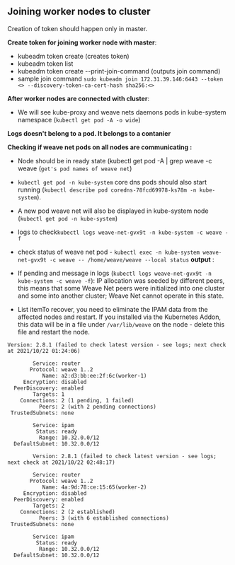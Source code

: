 ## Joining worker nodes to cluster

Creation of token should happen only in master.

**Create token for joining worker node with master**:

- kubeadm token create (creates token)
- kubeadm token list
- kubeadm token create --print-join-command (outputs join command)
- sample join command `sudo kubeadm join 172.31.39.146:6443 --token <> --discovery-token-ca-cert-hash sha256:<>` 

**After worker nodes are connected with cluster**:

- We will see kube-proxy and weave nets daemons pods in kube-system namespace (`kubectl get pod -A -o wide`)


**Logs doesn't belong to a pod. It belongs to a contanier**

**Checking if weave net pods on all nodes are communicating :**
- Node should be in ready state (kubectl get pod -A  | grep weave -c weave (`get's pod names of weave net`)
- `kubectl get pod -n kube-system` core dns pods should also start running (`kubectl describe pod coredns-78fcd69978-ks78m -n kube-system`).
- A new pod weave net will also be displayed in kube-system node (`kubectl get pod -n kube-system`)
- logs to check`kubectl logs weave-net-gvx9t -n kube-system -c weave -f`
- check status of weave net pod - `kubectl exec -n kube-system weave-net-gvx9t -c weave -- /home/weave/weave --local status` 
**output** : 

- If pending and message in logs (`kubectl logs weave-net-gvx9t -n kube-system -c weave -f`): IP allocation was seeded by different peers, this means that some Weave Net peers were initialized into one cluster and some into another cluster; Weave Net cannot operate in this state.


- List itemTo recover, you need to eliminate the IPAM data from the affected nodes and restart. If you installed via the Kubernetes Addon, this data will be in a file under `/var/lib/weave` on the node - delete this file and restart the node.


```
Version: 2.8.1 (failed to check latest version - see logs; next check at 2021/10/22 01:24:06)

        Service: router
       Protocol: weave 1..2
           Name: a2:d3:bb:ee:2f:6c(worker-1)
     Encryption: disabled
  PeerDiscovery: enabled
        Targets: 1
    Connections: 2 (1 pending, 1 failed)
          Peers: 2 (with 2 pending connections)
 TrustedSubnets: none

        Service: ipam
         Status: ready
          Range: 10.32.0.0/12
  DefaultSubnet: 10.32.0.0/12
```
```
        Version: 2.8.1 (failed to check latest version - see logs; next check at 2021/10/22 02:48:17)

        Service: router
       Protocol: weave 1..2
           Name: 4a:9d:78:ce:15:65(worker-2)
     Encryption: disabled
  PeerDiscovery: enabled
        Targets: 2
    Connections: 2 (2 established)
          Peers: 3 (with 6 established connections)
 TrustedSubnets: none

        Service: ipam
         Status: ready
          Range: 10.32.0.0/12
  DefaultSubnet: 10.32.0.0/12
```



